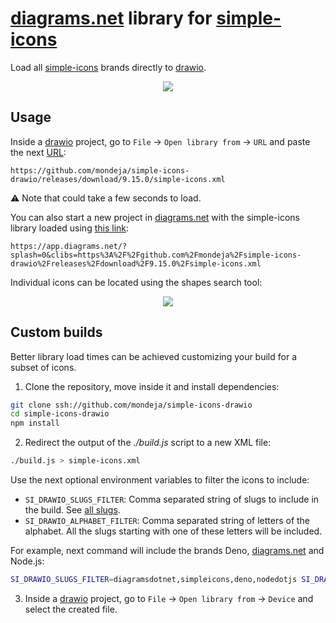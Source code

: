 # [diagrams.net] library for [simple-icons]

Load all [simple-icons] brands directly to [drawio].

<p align="center">
  <img src="https://github.com/mondeja/simple-icons-drawio/raw/develop/images/simple-icons-drawio.png" "Simple Icons in drawio">
</p>

## Usage

Inside a [drawio] project, go to `File` -> `Open library from` -> `URL` and
paste the next [URL](https://github.com/mondeja/simple-icons-drawio/releases/download/9.15.0/simple-icons.xml):

```
https://github.com/mondeja/simple-icons-drawio/releases/download/9.15.0/simple-icons.xml
```

:warning: Note that could take a few seconds to load.

You can also start a new project in [diagrams.net] with the simple-icons
library loaded using [this link](https://app.diagrams.net/?splash=0&clibs=https%3A%2F%2Fgithub.com%2Fmondeja%2Fsimple-icons-drawio%2Freleases%2Fdownload%2F9.15.0%2Fsimple-icons.xml):

```
https://app.diagrams.net/?splash=0&clibs=https%3A%2F%2Fgithub.com%2Fmondeja%2Fsimple-icons-drawio%2Freleases%2Fdownload%2F9.15.0%2Fsimple-icons.xml
```

Individual icons can be located using the shapes search tool:

<p align="center">
  <img src="https://github.com/mondeja/simple-icons-drawio/raw/develop/images/search-icon.png" "Simple Icons in drawio">
</p>

## Custom builds

Better library load times can be achieved customizing your build for a subset of icons.

1. Clone the repository, move inside it and install dependencies:

```sh
git clone ssh://github.com/mondeja/simple-icons-drawio
cd simple-icons-drawio
npm install
```

2. Redirect the output of the _./build.js_ script to a new XML file:

```sh
./build.js > simple-icons.xml
```

Use the next optional environment variables to filter the icons to include:

- `SI_DRAWIO_SLUGS_FILTER`: Comma separated string of slugs to include in the build. See [all slugs](https://github.com/simple-icons/simple-icons/blob/9.15.0/slugs.md).
- `SI_DRAWIO_ALPHABET_FILTER`: Comma separated string of letters of the alphabet. All the slugs starting with one of these letters will be included.

For example, next command will include the brands Deno, [diagrams.net] and Node.js:

```sh
SI_DRAWIO_SLUGS_FILTER=diagramsdotnet,simpleicons,deno,nodedotjs SI_DRAWIO_ALPHABET_FILTER=n,d ./build.js > simple-icons-subset.xml
```

3. Inside a [drawio] project, go to `File` -> `Open library from` -> `Device` and select the created file.

[diagrams.net]: https://www.diagrams.net/
[drawio]: https://github.com/jgraph/drawio
[simple-icons]: https://simpleicons.org/
